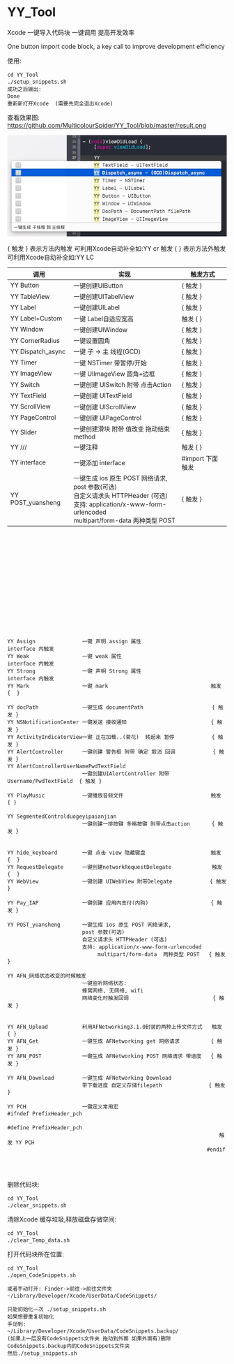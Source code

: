 # YY_Tool
Xcode 一键导入代码块 一键调用 提高开发效率 

One button import code block, a key call to improve development efficiency

使用:
```
cd YY_Tool
./setup_snippets.sh
成功之后输出:
Done  
重新新打开Xcode  (需要先完全退出Xcode)
```
查看效果图:
https://github.com/MulticolourSpider/YY_Tool/blob/master/result.png

![image](https://github.com/MulticolourSpider/YY_Tool/blob/master/result.png)






{ 触发 } 表示方法内触发 可利用Xcode自动补全如:YY cr
触发 { } 表示方法外触发 可利用Xcode自动补全如:YY LC 

调用 | 实现 | 触发方式
---|---|---
YY Button         | 一键创建UIButton|  { 触发 }  
YY TableView|一键创建UITabelView  |{ 触发 }
YY Label|一键创建UILabel|{ 触发 }
YY Label+Custom|一键 Label自适应宽高| 触发 { }
YY Window|一键创建UIWindow |{ 触发 }
YY CornerRadius| 一键设置圆角 |{ 触发 } 
YY Dispatch_async|一键 子 -> 主 线程(GCD)|{ 触发 }
YY Timer|一键 NSTimer 带暂停/开始|{ 触发 }
YY ImageView |一键 UIImageView 圆角+边框|{ 触发 }
YY Switch  |一键创建 UISwitch 附带 点击Action| { 触发 }
YY TextField|一键创建 UITextField|{ 触发 }
YY ScrollView|一键创建 UIScrollView |{ 触发 }
YY PageControl|一键创建 UIPageControl|{ 触发 }
YY Slider|一键创建滑块 附带 值改变 拖动结束 method|{ 触发 } 
YY /// |一键注释|触发 { }
YY interface|一键添加 interface |#import 下面  触发
YY POST_yuansheng | 一键生成 ios 原生 POST 网络请求,<br>post 参数(可选) <br>自定义请求头 HTTPHeader (可选)<br>支持: application/x-www-form-urlencoded<br>multipart/form-data  两种类型 POST|{ 触发 }




```

                           
                                           
                                
                                         
                                        
                            
                                    
                        
                                   
                               
                               
                      
                                                    
                                    
YY Assign               一键 声明 assign 属性                       interface 内触发
YY Weak                 一键 weak 属性                             interface 内触发
YY Strong               一键 声明 Strong 属性                       interface 内触发
YY Mark                 一键 mark                                 触发 {  }

YY docPath              一键生成 documentPath                      { 触发 }
YY NSNotificationCenter 一键发送 接收通知                           { 触发 }
YY ActivityIndicatorView一键 正在加载..(菊花)  转起来 暂停            { 触发 }   
YY AlertController      一键创建 警告框 附带 确定 取消 回调            { 触发 }
YY AlertControllerUserNamePwdTextField
                        一键创建UIAlertController 附带Username/PwdTextField  { 触发 }

YY PlayMusic            一键播放音频文件                            触发 { }

YY SegmentedControlduogeyipaianjian 
                        一键创建一排按键 多格按键 附带点击action       { 触发 }    


YY hide_keyboard        一键 点击 view 隐藏键盘                     触发 {  }
YY RequestDelegate      一键创建networkRequestDelegate             触发 {  }
YY WebView              一键创建 UIWebView 附带Delegate            { 触发 }

YY Pay_IAP              一键创建 应用内支付(内购)                    { 触发 }

YY POST_yuansheng       一键生成 ios 原生 POST 网络请求,
                        post 参数(可选)
                        自定义请求头 HTTPHeader (可选)
                        支持: application/x-www-form-urlencoded  
                             multipart/form-data  两种类型 POST   { 触发 }

YY AFN_网络状态改变的时候触发  
                        一键监听网络状态:
                        蜂窝网络, 无网络, wifi
                        网络变化时触发回调                           { 触发 }


YY AFN_Upload           利用AFNetworking3.1.0封装的两种上传文件方式   触发 { }
YY AFN_Get              一键生成 AFNetworking get 网络请求          { 触发 }
YY AFN_POST             一键生成 AFNetworking POST 网络请求 带进度   { 触发 }

YY AFN_Download         一键生成 AFNetworking Download 
                        带下载进度 自定义存储filepath               { 触发 }   

YY PCH                  一键定义常用宏                             #ifndef PrefixHeader_pch
                                                                #define PrefixHeader_pch
                                                                    触发 YY PCH
                                                                #endif




```




删除代码块:
```
cd YY_Tool
./clear_snippets.sh
```
清除Xcode 缓存垃圾,释放磁盘存储空间:
```
cd YY_Tool
./clear_Temp_data.sh
```
打开代码块所在位置:
```
cd YY_Tool
./open_CodeSnippets.sh
```
```
或者手动打开: Finder->前往->前往文件夹
~/Library/Developer/Xcode/UserData/CodeSnippets/
```

```
只能初始化一次 ./setup_snippets.sh 
如果想要重复初始化  
手动到:
~/Library/Developer/Xcode/UserData/CodeSnippets.backup/ 
(如果上一层没有CodeSnippets文件夹 拖动到外面 如果外面有)删除CodeSnippets.backup内的CodeSnippets文件夹 
然后./setup_snippets.sh
```
